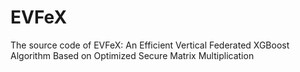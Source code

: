 # EVFeX
The source code of EVFeX: An Efficient Vertical Federated XGBoost Algorithm Based on Optimized Secure Matrix Multiplication
